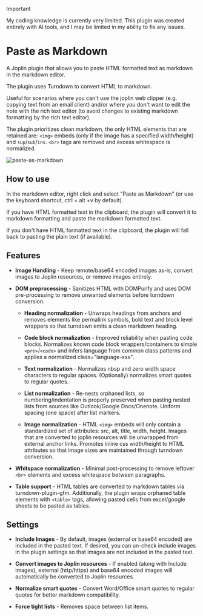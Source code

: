 > [!important]
> My coding knowledge is currently very limited. This plugin was created entirely with AI tools, and I may be limited in my ability to fix any issues.

# Paste as Markdown

A Joplin plugin that allows you to paste HTML formatted text as markdown in the markdown editor.

The plugin uses Turndown to convert HTML to markdown.

Useful for scenarios where you can't use the joplin web clipper (e.g. copying text from an email client) and/or where you don't want to edit the note with the rich text editor (to avoid changes to existing markdown formatting by the rich text editor).

The plugin prioritizes clean markdown, the only HTML elements that are retained are: `<img>` embeds (only if the image has a specified width/height) and `sup`/`sub`/`ins`. `<br>` tags are removed and excess whitespace is normalized.

![paste-as-markdown](https://github.com/user-attachments/assets/78d2b555-f848-42c0-a30e-e4267a4b1957)

## How to use

In the markdown editor, right click and select "Paste as Markdown" (or use the keyboard shortcut, ctrl + alt +v by default).

If you have HTML formatted text in the clipboard, the plugin will convert it to markdown formatting and paste the markdown formatted text.

If you don't have HTML formatted text in the clipboard, the plugin will fall back to pasting the plain text (if available).

## Features

- **Image Handling** - Keep remote/base64 encoded images as-is, convert images to Joplin resources, or remove images entirely.

- **DOM preprocessing** - Sanitizes HTML with DOMPurify and uses DOM pre-processing to remove unwanted elements before turndown conversion.
    - **Heading normalization** - Unwraps headings from anchors and removes elements like permalink symbols, bold text and block level wrappers so that turndown emits a clean markdown heading.

    - **Code block normalization** - Improved reliability when pasting code blocks. Normalizes known code block wrappers/containers to simple `<pre>`/`<code>` and infers language from common class patterns and applies a normalized class="language-xxx".

    - **Text normalization** - Normalizes nbsp and zero width space characters to regular spaces. (Optionally) normalizes smart quotes to regular quotes.

    - **List normalization** - Re-nests orphaned lists, so numbering/indentation is properly preserved when pasting nested lists from sources like Outlook/Google Docs/Onenote. Uniform spacing (one space) after list markers.

    - **Image normalization** - HTML `<img>` embeds will only contain a standardized set of attributes: src, alt, title, width, height. Images that are converted to joplin resources will be unwrapped from external anchor links. Promotes inline css width/height to HTML attributes so that image sizes are maintained through turndown conversion.

- **Whitspace normalization** - Minimal post-processing to remove leftover `<br>` elements and excess whitespace between paragraphs.

- **Table support** - HTML tables are converted to markdown tables via turndown-plugin-gfm. Additionally, the plugin wraps orphaned table elements with `<table>` tags, allowing pasted cells from excel/google sheets to be pasted as tables.

## Settings

- **Include Images** - By default, images (external or base64 encoded) are included in the pasted text. If desired, you can un-check include images in the plugin settings so that images are not included in the pasted text.

- **Convert images to Joplin resources** - If enabled (along with Include images), external (http/https) and base64 encoded images will automatically be converted to Joplin resources.

- **Normalize smart quotes** - Convert Word/Office smart quotes to regular quotes for better markdown compatibility.

- **Force tight lists** - Removes space between list items.
